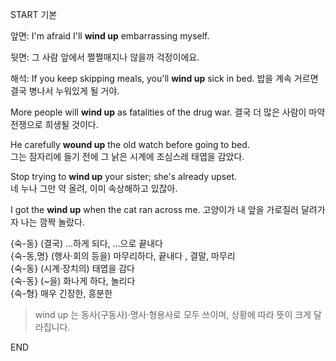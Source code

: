 START
기본

앞면:
I'm afraid I'll **wind up** embarrassing myself. 

뒷면:
그 사람 앞에서 쩔쩔매지나 않을까 걱정이에요.

해석:
If you keep skipping meals, you'll **wind up** sick in bed.
밥을 계속 거르면 결국 병나서 누워있게 될 거야.

More people will **wind up** as fatalities of the drug war. 
결국 더 많은 사람이 마약 전쟁으로 희생될 것이다.

He carefully **wound up** the old watch before going to bed.  
그는 잠자리에 들기 전에 그 낡은 시계에 조심스레 태엽을 감았다.

Stop trying to **wind up** your sister; she's already upset.  
네 누나 그만 약 올려, 이미 속상해하고 있잖아.

I got the **wind up** when the cat ran across me. 
고양이가 내 앞을 가로질러 달려가자 나는 깜짝 놀랐다.

{숙-동} (결국) …하게 되다, ...으로 끝내다  
{숙-동,명} (행사·회의 등을) 마무리하다, 끝내다 , 결말, 마무리  
{숙-동} (시계·장치의) 태엽을 감다  
{숙-동} (~을) 화나게 하다, 놀리다  
{숙-형} 매우 긴장한, 흥분한  

> wind up 는 동사(구동사)·명사·형용사로 모두 쓰이며, 상황에 따라 뜻이 크게 달라집니다.
<!--ID: 1747494847729-->
END